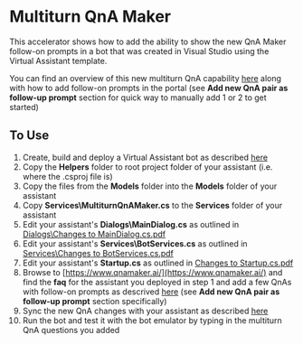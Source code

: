 # Multiturn QnA Maker
This accelerator shows how to add the ability to show the new QnA Maker follow-on prompts in a bot
that was created in Visual Studio using the Virtual Assistant template.

You can find an overview of this new multiturn QnA capability
[here](https://docs.microsoft.com/en-us/azure/cognitive-services/qnamaker/how-to/multiturn-conversation) 
along with how to add follow-on prompts in the portal (see **Add new QnA pair as follow-up prompt** section
for quick way to manually add 1 or 2 to get started)

## To Use
1. Create, build and deploy a Virtual Assistant bot as described [here](https://github.com/microsoft/botframework-solutions/blob/master/docs/tutorials/csharp/virtualassistant.md)
2. Copy the **Helpers** folder to root project folder of your assistant (i.e. where the .csproj file is)
3. Copy the files from the **Models** folder into the **Models** folder of your assistant
4. Copy **Services\MultiturnQnAMaker.cs** to the **Services** folder of your assistant
5. Edit your assistant's **Dialogs\MainDialog.cs** as outlined in 
[Dialogs\Changes to MainDialog.cs.pdf](Dialogs/Changes%20to%20MainDialog.cs.pdf)
6. Edit your assistant's **Services\BotServices.cs** as outlined in 
[Services\Changes to BotServices.cs.pdf](Services/Changes%20to%20BotServices.cs.pdf)
7. Edit your assistant's **Startup.cs** as outlined in 
[Changes to Startup.cs.pdf](Changes%20to%20Startup.cs.pdf)
8. Browse to [https://www.qnamaker.ai/](https://www.qnamaker.ai/) and find the **faq** for the assistant
you deployed in step 1 and add a few QnAs with follow-on prompts as descrived [here](https://docs.microsoft.com/en-us/azure/cognitive-services/qnamaker/how-to/multiturn-conversation) 
(see **Add new QnA pair as follow-up prompt** section specifically)
9. Sync the new QnA changes with your assistant as described [here](https://github.com/microsoft/botframework-solutions/blob/master/docs/tutorials/csharp/customizeassistant.md#update-your-local-lu-files-for-luis-and-qnamaker)
10. Run the bot and test it with the bot emulator by typing in the multiturn QnA questions you added